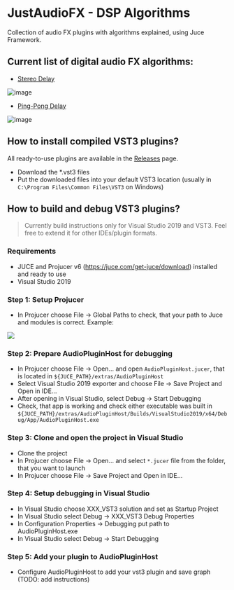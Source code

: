 # JustAudioFX - DSP Algorithms
Collection of audio FX plugins with algorithms explained, using Juce Framework. 

## Current list of digital audio FX algorithms:
* [Stereo Delay](./JustDelay)

![image](https://user-images.githubusercontent.com/6858921/142690302-c4676b8d-21e7-465e-bd95-13e96b29ef23.png)

* [Ping-Pong Delay](./JustPingPongDelay)

![image](https://user-images.githubusercontent.com/6858921/142690396-4f2484bc-35c3-406b-8652-deebe5cb1414.png)

## How to install compiled VST3 plugins?
All ready-to-use plugins are available in the [Releases](https://github.com/TheAvalanche/JustAudioFX/releases) page. 
* Download the \*.vst3 files
* Put the downloaded files into your default VST3 location (usually in `C:\Program Files\Common Files\VST3` on Windows)

## How to build and debug VST3 plugins?

> Currently build instructions only for Visual Studio 2019 and VST3. Feel free to extend it for other IDEs/plugin formats.

### Requirements
* JUCE and Projucer v6 (https://juce.com/get-juce/download) installed and ready to use
* Visual Studio 2019

### Step 1: Setup Projucer

* In Projucer choose File -> Global Paths to check, that your path to Juce and modules is correct. Example:
<img src="https://user-images.githubusercontent.com/6858921/144879649-3b75a13b-6cf8-4f2e-8f56-d086a042e9f4.png">

### Step 2: Prepare AudioPluginHost for debugging

* In Projucer choose File -> Open... and open `AudioPluginHost.jucer`, that is located in `${JUCE_PATH}/extras/AudioPluginHost`
* Select Visual Studio 2019 exporter and choose File -> Save Project and Open in IDE...
* After opening in Visual Studio, select Debug -> Start Debugging
* Check, that app is working and check either executable was built in `${JUCE_PATH}/extras/AudioPluginHost/Builds/VisualStudio2019/x64/Debug/App/AudioPluginHost.exe`

### Step 3: Clone and open the project in Visual Studio

* Clone the project
* In Projucer choose File -> Open... and select `*.jucer` file from the folder, that you want to launch
* In Projucer choose File -> Save Project and Open in IDE...

### Step 4: Setup debugging in Visual Studio

* In Visual Studio choose XXX_VST3 solution and set as Startup Project
* In Visual Studio select Debug -> XXX_VST3 Debug Properties
* In Configuration Properties -> Debugging put path to AudioPluginHost.exe
* In Visual Studio select Debug -> Start Debugging

### Step 5: Add your plugin to AudioPluginHost

* Configure AudioPluginHost to add your vst3 plugin and save graph (TODO: add instructions)
